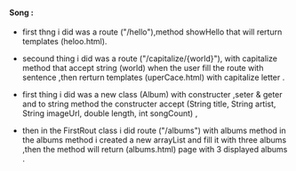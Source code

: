 #### Song :
* first thng i did was a route ("/hello"),method showHello that will rerturn templates (heloo.html).

* secound  thing i did was a route ("/capitalize/{world}"), with capitalize method  that accept string (world) when the user fill the route with sentence ,then rerturn templates (uperCace.html) with capitalize letter .

* first thing i did was a new class (Album) with constructer ,seter & geter and to string method the constructer accept (String title, String artist, String imageUrl, double length, int songCount) ,
* then in the FirstRout class i did route  ("/albums") with albums method in the albums method i created a new arrayList and fill it with three albums ,then the method will return (albums.html) page with 3 displayed albums .
